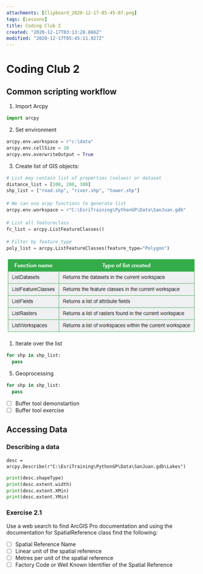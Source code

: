 ```yaml
---
attachments: [Clipboard_2020-12-17-05-45-07.png]
tags: [Lessons]
title: Coding Club 2
created: "2020-12-17T03:13:28.866Z"
modified: "2020-12-17T05:45:11.927Z"
---
```


# Coding Club 2

## Common scripting workflow

1. Import Arcpy

```Python
import arcpy
```

2. Set environment

```Python
arcpy.env.workspace = r"c:\data"
arcpy.env.cellSize = 10
arcpy.env.overwriteOutput = True
```

3. Create list of GIS objects:

```python
# List may contain list of properties (values) or dataset
distance_list = [100, 200, 300]
shp_list = ["road.shp", "river.shp", "tower.shp"]

# We can use arpy functions to generate list
arcpy.env.workspace = r"C:\EsriTraining\PythonGP\Data\SanJuan.gdb"

# List all featureclass
fc_list = arcpy.ListFeatureClasses()

# Filter by feature_type
poly_list = arcpy.ListFeatureClasses(feature_type="Polygon")
```

![Arcpy List Generator](../attachments/Clipboard_2020-12-17-05-45-07.png)

1. Iterate over the list

```python
for shp in shp_list:
  pass
```

5. Geoprocessing

```python
for shp in shp_list:
  pass
```

- [ ] Buffer tool demonstartion
- [ ] Buffer tool exercise

## Accessing Data

### Describing a data

```Pyhon
desc = arcpy.Describe(r"C:\EsriTraining\PythonGP\Data\SanJuan.gdb\Lakes")
```

```python
print(desc.shapeType)
print(desc.extent.width)
print(desc.extent.XMin)
print(desc.extent.YMin)
```

### Exercise 2.1

Use a web search to find ArcGIS Pro documentation and using the documentation for SpatialReference class find the following:

- [ ] Spatial Reference Name
- [ ] Linear unit of the spatial reference
- [ ] Metres per unit of the spatial reference
- [ ] Factory Code or Well Known Identifier of the Spatial Reference
